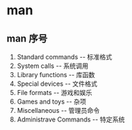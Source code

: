 # man

## man 序号

1. Standard commands -- 标准格式
2. System calls -- 系统调用
3. Library functions -- 库函数
4. Special devices -- 文件格式
5. File formats -- 游戏和娱乐
6. Games and toys -- 杂项
7. Miscellaneous -- 管理员命令
8. Administrave Commands -- 特定系统
